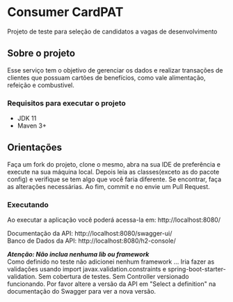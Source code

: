 # Consumer CardPAT
Projeto de teste para seleção de candidatos a vagas de desenvolvimento

## Sobre o projeto
Esse serviço tem o objetivo de gerenciar os dados e realizar transações de clientes que possuam cartões de benefícios, como vale alimentação, refeição e combustivel.

### Requisitos para executar o projeto
- JDK 11
- Maven 3+

## Orientações 
Faça um fork do projeto, clone o mesmo, abra na sua IDE de preferência e execute na sua máquina local. Depois leia as classes(exceto as do pacote config) e verifique se tem algo que você faria diferente. Se encontrar, faça as alterações necessárias. Ao fim, commit e no envie um Pull Request.

### Executando
<p>Ao executar a aplicação você poderá acessa-la em: http://localhost:8080/</p>
<p>Documentação da API: http://localhost:8080/swagger-ui/ <br/>
Banco de Dados da API: http://localhost:8080/h2-console/ <br/></p>

 ***Atenção: Não inclua nenhuma lib ou framework***  
 Como definido no teste não adicionei nenhum framework ... 
 Iria fazer as validações usando import javax.validation.constraints e spring-boot-starter-validation.
 Sem cobertura de testes.
 Sem Controller versionado funcionando.
 Por favor altere a versão da API em "Select a definition" na documentação do Swagger para ver a nova versão.
